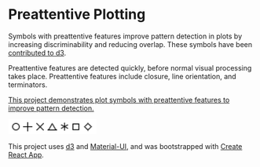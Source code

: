 # Preattentive Plotting

Symbols with preattentive features improve pattern detection in plots by increasing discriminability and reducing overlap.  These symbols have been [contributed to d3](https://github.com/d3/d3-shape/releases).

Preattentive features are detected quickly, before normal visual processing takes place.  Preattentive features include closure, line orientation, and terminators.

[This project demonstrates plot symbols with preattentive features to improve pattern detection.](https://hemanrobinson.github.io/preattentive/)

[![Preattentive Symbols](src/symbolsPreattentive.png)](https://hemanrobinson.github.io/preattentive/)

This project uses [d3](https://github.com/d3/d3) and [Material-UI](https://github.com/mui-org/material-ui), and was bootstrapped with [Create React App](https://github.com/facebook/create-react-app).
